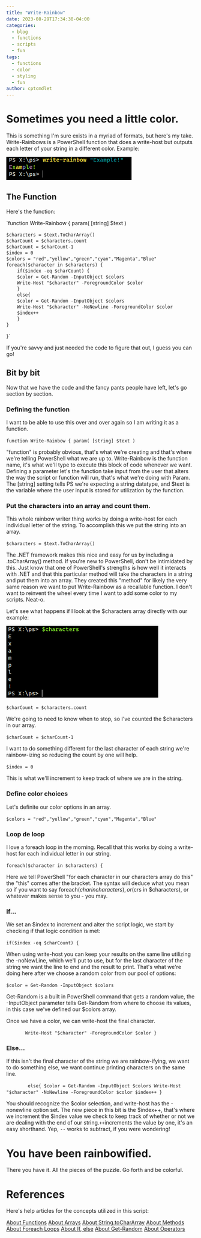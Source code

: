 ```yaml
---
title: "Write-Rainbow"
date: 2023-08-29T17:34:30-04:00
categories:
  - blog
  - functions
  - scripts
  - fun
tags:
  - functions
  - color
  - styling
  - fun
author: cptcmdlet
---
```



# Sometimes you need a little color.

This is something I'm sure exists in a myriad of formats, but here's my take. Write-Rainbows is a PowerShell function that does a write-host but outputs each letter of your string in a different color. Example:

![write rainbows example](/_images/writerainbowexample.png)

## The Function 

Here's the function:

`function Write-Rainbow {
    param(
        [string] $text
    )
    
    $characters = $text.ToCharArray()
    $charCount = $characters.count
    $charCount = $charCount-1
    $index = 0
    $colors = "red","yellow","green","cyan","Magenta","Blue"
    foreach($character in $characters) {
        if($index -eq $charCount) {
        $color = Get-Random -InputObject $colors
        Write-Host "$character" -ForegroundColor $color
        }
        else{
        $color = Get-Random -InputObject $colors
        Write-Host "$character" -NoNewline -ForegroundColor $color
        $index++
        }
    }
}`


If you're savvy and just needed the code to figure that out, I guess you can go! 

## Bit by bit

Now that we have the code and the fancy pants people have left, let's go section by section. 

### Defining the function

I want to be able to use this over and over again so I am writing it as a function. 

`function Write-Rainbow {
    param(
        [string] $text
    )`

"function" is probably obvious, that's what we're creating and that's where we're telling PowerShell what we are up to. Write-Rainbow is the function name, it's what we'll type to execute this block of code whenever we want. Defining a parameter let's the function take input from the user that alters the way the script or function will run, that's what we're doing with Param. The [string] setting tells PS we're expecting a string datatype, and $text is the variable where the user input is stored for utilization by the function. 

### Put the characters into an array and count them.

This whole rainbow writer thing works by doing a write-host for each individual letter of the string. To accomplish this we put the string into an array.

`$characters = $text.ToCharArray()`

The .NET framework makes this nice and easy for us by including a .toCharArray() method. If you're new to PowerShell, don't be intimidated by this. Just know that one of PowerShell's strengths is how well it interacts with .NET and that this particular method will take the characters in a string and put them into an array. They created this "method" for likely the very same reason we want to put Write-Rainbow as a recallable function. I don't want to reinvent the wheel every time I want to add some color to my scripts. Neat-o.

Let's see what happens if I look at the $characters array directly with our example:

![toCharArray example](/_images/chararray.png)

`$charCount = $characters.count`

We're going to need to know when to stop, so I've counted the $characters in our array.

`$charCount = $charCount-1`

I want to do something different for the last character of each string we're rainbow-izing so reducing the count by one will help. 

`$index = 0`

This is what we'll increment to keep track of where we are in the string.

### Define color choices

Let's definite our color options in an array.

`$colors = "red","yellow","green","cyan","Magenta","Blue"`

### Loop de loop

I love a foreach loop in the morning. Recall that this works by doing a write-host for each individual letter in our string. 

`foreach($character in $characters) {`

Here we tell PowerShell "for each character in our characters array do this" the "this" comes after the bracket. The syntax will deduce what you mean so if you want to say foreach($char in characters), or ($crs in $characters), or whatever makes sense to you - you may. 

### If...

We set an $index to increment and alter the script logic, we start by checking if that logic condition is met:

`if($index -eq $charCount) {`

When using write-host you can keep your results on the same line utilizing the -noNewLine, which we'll put to use, but for the last character of the string we want the line to end and the result to print. That's what we're doing here after we choose a random color from our pool of options:

`$color = Get-Random -InputObject $colors`

Get-Random is a built in PowerShell command that gets a random value, the -InputObject parameter tells Get-Random from where to choose its values, in this case we've defined our $colors array.

Once we have a color, we can write-host the final character.

`       Write-Host "$character" -ForegroundColor $color
        }`

### Else...

If this isn't the final character of the string we are rainbow-ifying, we want to do something else, we want continue printing characters on the same line. 

`        else{
        $color = Get-Random -InputObject $colors
        Write-Host "$character" -NoNewline -ForegroundColor $color
        $index++
        }`

You should recognize the $color selection, and write-host has the -nonewline option set. The new piece in this bit is the $index++, that's where we increment the $index value we check to keep track of whether or not we are dealing with the end of our string.` ++ `increments the value by one, it's an easy shorthand. Yep, `--` works to subtract, if you were wondering!

# You have been rainbowified.

There you have it. All the pieces of the puzzle. Go forth and be colorful. 


# References 

Here's help articles for the concepts utilized in this script:

[About Functions](https://learn.microsoft.com/en-us/powershell/scripting/learn/ps101/09-functions?view=powershell-7.3)
[About Arrays](https://learn.microsoft.com/en-us/powershell/module/microsoft.powershell.core/about/about_arrays?view=powershell-7.3)
[About String.toCharArray](https://learn.microsoft.com/en-us/dotnet/api/system.string.tochararray?view=net-7.0)
[About Methods](https://learn.microsoft.com/en-us/dotnet/csharp/programming-guide/classes-and-structs/methods)
[About Foreach Loops](https://learn.microsoft.com/en-us/powershell/module/microsoft.powershell.core/about/about_foreach?view=powershell-7.3)
[About If, else](https://learn.microsoft.com/en-us/powershell/module/microsoft.powershell.core/about/about_if?view=powershell-7.3)
[About Get-Random](https://learn.microsoft.com/en-us/powershell/module/microsoft.powershell.utility/get-random?view=powershell-7.3)
[About Operators](https://learn.microsoft.com/en-us/powershell/module/microsoft.powershell.core/about/about_operators?view=powershell-7.3)

